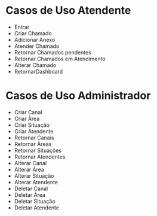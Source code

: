 # Casos de Uso Atendente
- Entrar
- Criar Chamado
- Adicionar Anexo
- Atender Chamado
- Retornar Chamados pendentes
- Retornar Chamados em Atendimento
- Alterar Chamado
- RetornarDashboard
# Casos de Uso Administrador
- Criar Canal
- Criar Àrea
- Criar Situação
- Criar Atendente
- Retornar Canais
- Retornar Àreas
- Retornar Situações
- Retornar Atendentes
- Alterar Canal
- Alterar Área
- Alterar Situação
- Alterar Atendente
- Deletar Canal
- Deletar Área
- Deletar Situação
- Deletar Atendente
